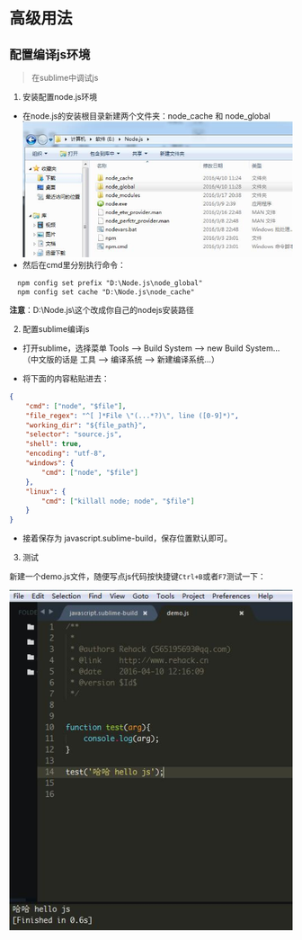 # 高级用法

## 配置编译js环境

> 在sublime中调试js

1. 安装配置node.js环境

- 在node.js的安装根目录新建两个文件夹：node_cache 和 node_global
![node 配置](../images/node-config.jpg)
- 然后在cmd里分别执行命令：
```
  npm config set prefix "D:\Node.js\node_global"
  npm config set cache "D:\Node.js\node_cache"
```

**注意**：D:\Node.js\这个改成你自己的nodejs安装路径

2. 配置sublime编译js

- 打开sublime，选择菜单 Tools --> Build System --> new Build System...（中文版的话是 工具 --> 编译系统 --> 新建编译系统...）

- 将下面的内容粘贴进去：

```json
{
    "cmd": ["node", "$file"],
    "file_regex": "^[ ]*File \"(...*?)\", line ([0-9]*)",
    "working_dir": "${file_path}",
    "selector": "source.js",
    "shell": true,
    "encoding": "utf-8",
    "windows": {
        "cmd": ["node", "$file"]
    },
    "linux": {
        "cmd": ["killall node; node", "$file"]
    }
}
```

- 接着保存为 javascript.sublime-build，保存位置默认即可。

3. 测试

新建一个demo.js文件，随便写点js代码按快捷键`Ctrl+B`或者`F7`测试一下：

![node 配置](../images/js-test.jpg)
